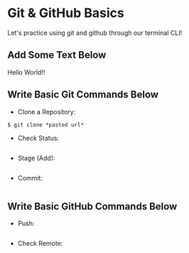 # Git & GitHub Basics

Let's practice using git and github through our terminal CLI!

## Add Some Text Below

Hello World!!

## Write Basic Git Commands Below

- Clone a Repository:
```
$ git clone *pasted url*
```

- Check Status:
```

```

- Stage (Add):
```

```

- Commit:
```

```

## Write Basic GitHub Commands Below

- Push:
```

```

- Check Remote:
```

```